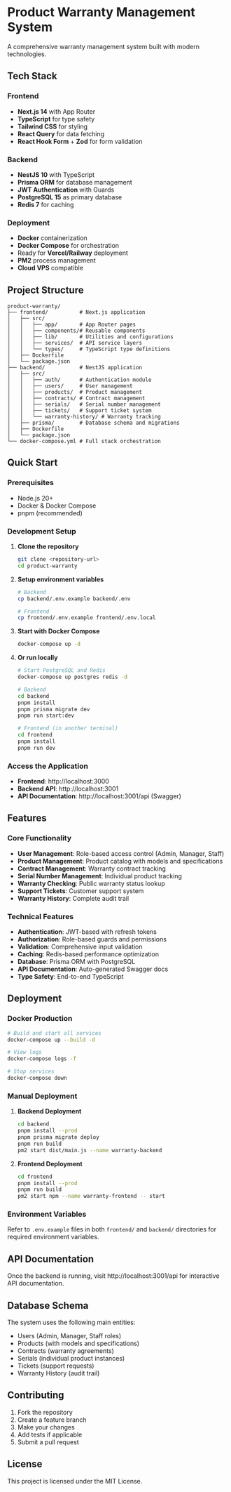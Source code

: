 # Product Warranty Management System

A comprehensive warranty management system built with modern technologies.

## Tech Stack

### Frontend
- **Next.js 14** with App Router
- **TypeScript** for type safety
- **Tailwind CSS** for styling
- **React Query** for data fetching
- **React Hook Form** + **Zod** for form validation

### Backend
- **NestJS 10** with TypeScript
- **Prisma ORM** for database management
- **JWT Authentication** with Guards
- **PostgreSQL 15** as primary database
- **Redis 7** for caching

### Deployment
- **Docker** containerization
- **Docker Compose** for orchestration
- Ready for **Vercel/Railway** deployment
- **PM2** process management
- **Cloud VPS** compatible

## Project Structure

```
product-warranty/
├── frontend/          # Next.js application
│   ├── src/
│   │   ├── app/       # App Router pages
│   │   ├── components/# Reusable components
│   │   ├── lib/       # Utilities and configurations
│   │   ├── services/  # API service layers
│   │   └── types/     # TypeScript type definitions
│   ├── Dockerfile
│   └── package.json
├── backend/           # NestJS application
│   ├── src/
│   │   ├── auth/      # Authentication module
│   │   ├── users/     # User management
│   │   ├── products/  # Product management
│   │   ├── contracts/ # Contract management
│   │   ├── serials/   # Serial number management
│   │   ├── tickets/   # Support ticket system
│   │   └── warranty-history/ # Warranty tracking
│   ├── prisma/        # Database schema and migrations
│   ├── Dockerfile
│   └── package.json
└── docker-compose.yml # Full stack orchestration
```

## Quick Start

### Prerequisites
- Node.js 20+
- Docker & Docker Compose
- pnpm (recommended)

### Development Setup

1. **Clone the repository**
   ```bash
   git clone <repository-url>
   cd product-warranty
   ```

2. **Setup environment variables**
   ```bash
   # Backend
   cp backend/.env.example backend/.env
   
   # Frontend
   cp frontend/.env.example frontend/.env.local
   ```

3. **Start with Docker Compose**
   ```bash
   docker-compose up -d
   ```

4. **Or run locally**
   ```bash
   # Start PostgreSQL and Redis
   docker-compose up postgres redis -d
   
   # Backend
   cd backend
   pnpm install
   pnpm prisma migrate dev
   pnpm run start:dev
   
   # Frontend (in another terminal)
   cd frontend
   pnpm install
   pnpm run dev
   ```

### Access the Application

- **Frontend**: http://localhost:3000
- **Backend API**: http://localhost:3001
- **API Documentation**: http://localhost:3001/api (Swagger)

## Features

### Core Functionality
- **User Management**: Role-based access control (Admin, Manager, Staff)
- **Product Management**: Product catalog with models and specifications
- **Contract Management**: Warranty contract tracking
- **Serial Number Management**: Individual product tracking
- **Warranty Checking**: Public warranty status lookup
- **Support Tickets**: Customer support system
- **Warranty History**: Complete audit trail

### Technical Features
- **Authentication**: JWT-based with refresh tokens
- **Authorization**: Role-based guards and permissions
- **Validation**: Comprehensive input validation
- **Caching**: Redis-based performance optimization
- **Database**: Prisma ORM with PostgreSQL
- **API Documentation**: Auto-generated Swagger docs
- **Type Safety**: End-to-end TypeScript

## Deployment

### Docker Production

```bash
# Build and start all services
docker-compose up --build -d

# View logs
docker-compose logs -f

# Stop services
docker-compose down
```

### Manual Deployment

1. **Backend Deployment**
   ```bash
   cd backend
   pnpm install --prod
   pnpm prisma migrate deploy
   pnpm run build
   pm2 start dist/main.js --name warranty-backend
   ```

2. **Frontend Deployment**
   ```bash
   cd frontend
   pnpm install --prod
   pnpm run build
   pm2 start npm --name warranty-frontend -- start
   ```

### Environment Variables

Refer to `.env.example` files in both `frontend/` and `backend/` directories for required environment variables.

## API Documentation

Once the backend is running, visit http://localhost:3001/api for interactive API documentation.

## Database Schema

The system uses the following main entities:
- Users (Admin, Manager, Staff roles)
- Products (with models and specifications)
- Contracts (warranty agreements)
- Serials (individual product instances)
- Tickets (support requests)
- Warranty History (audit trail)

## Contributing

1. Fork the repository
2. Create a feature branch
3. Make your changes
4. Add tests if applicable
5. Submit a pull request

## License

This project is licensed under the MIT License.